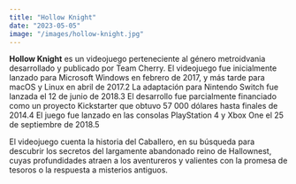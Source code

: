 ```yaml
---
title: "Hollow Knight"
date: "2023-05-05"
image: "/images/hollow-knight.jpg"
---
```


**Hollow Knight** es un videojuego perteneciente al género metroidvania desarrollado y publicado por Team Cherry. El videojuego fue inicialmente lanzado para Microsoft Windows en febrero de 2017, y más tarde para macOS y Linux en abril de 2017.2​ La adaptación para Nintendo Switch fue lanzada el 12 de junio de 2018.3​ El desarrollo fue parcialmente financiado como un proyecto Kickstarter que obtuvo 57 000 dólares hasta finales de 2014.4​ El juego fue lanzado en las consolas PlayStation 4 y Xbox One el 25 de septiembre de 2018.5​

El videojuego cuenta la historia del Caballero, en su búsqueda para descubrir los secretos del largamente abandonado reino de Hallownest, cuyas profundidades atraen a los aventureros y valientes con la promesa de tesoros o la respuesta a misterios antiguos.
